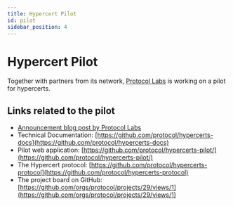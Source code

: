 ```yaml
---
title: Hypercert Pilot
id: pilot
sidebar_position: 4
---
```


# Hypercert Pilot
Together with partners from its network, [Protocol Labs](https://protocol.ai/) is working on a pilot for hypercerts.


## Links related to the pilot
* [Announcement blog post by Protocol Labs](https://protocol.ai/blog/hypercert-new-primitive/)
* Technical Documentation: [https://github.com/protocol/hypercerts-docs](https://github.com/protocol/hypercerts-docs)
* Pilot web application: [https://github.com/protocol/hypercerts-pilot/](https://github.com/protocol/hypercerts-pilot/)
* The Hypercert protocol: [https://github.com/protocol/hypercerts-protocol](https://github.com/protocol/hypercerts-protocol)
* The project board on GitHub: [https://github.com/orgs/protocol/projects/29/views/1](https://github.com/orgs/protocol/projects/29/views/1)
